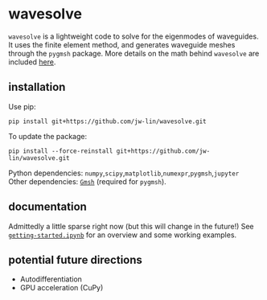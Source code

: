 # wavesolve
`wavesolve` is a lightweight code to solve for the eigenmodes of waveguides. 
It uses the finite element method, and generates waveguide meshes through the `pygmsh` package. More details on the math behind `wavesolve` are included <a href="finite_element_method_notes.pdf">here</a>.

## installation
Use pip: 

```
pip install git+https://github.com/jw-lin/wavesolve.git
```
To update the package:

```
pip install --force-reinstall git+https://github.com/jw-lin/wavesolve.git
```

Python dependencies: `numpy`,`scipy`,`matplotlib`,`numexpr`,`pygmsh`,`jupyter` \
Other dependencies: <a href="https://gmsh.info/">`Gmsh`</a> (required for `pygmsh`).

## documentation
Admittedly a little sparse right now (but this will change in the future!) See <a href="getting-started.ipynb">`getting-started.ipynb`</a> for an overview and some working examples.

## potential future directions
- Autodifferentiation
- GPU acceleration (CuPy)




